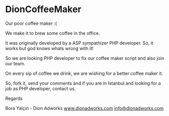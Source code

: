 DionCoffeeMaker
===============

Our poor coffee maker :(

We make it to brew some coffee in the office. 

It was originally developed by a ASP sympathizer PHP developer. So, it works but god knows whats wrong with it!

So we are looking PHP developer to fix our coffee maker script and also join our team.

On every sip of coffee we drink, we are wishing for a better coffee maker it. 

So, fork it, send your comments and if you are in Istanbul and looking for a job as PHP developer, contact us.

Regards

Bora Yalçın - Dion Adworks
www.dionadworks.com
info@dionadworks.com